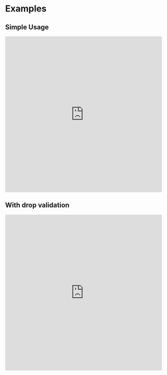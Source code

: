 # Examples

## Simple Usage
<iframe style="width: 100%; height: 500px" src="https://embed.plnkr.co/5RLvCpDPoRcEk6u77dBM" frameborder="0" allowfullscreen="allowfullscreen"></iframe>


## With drop validation
<iframe style="width: 100%; height: 500px" src="https://embed.plnkr.co/xRmz4TlCvlJKxybGrhQH" frameborder="0" allowfullscreen="allowfullscreen"></iframe>
